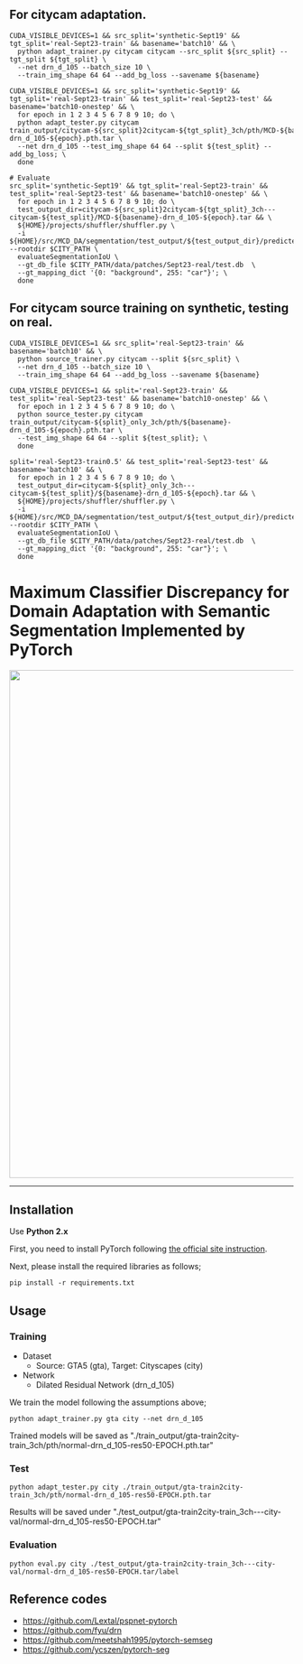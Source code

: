 ## For citycam adaptation.
```
CUDA_VISIBLE_DEVICES=1 && src_split='synthetic-Sept19' && tgt_split='real-Sept23-train' && basename='batch10' && \
  python adapt_trainer.py citycam citycam --src_split ${src_split} --tgt_split ${tgt_split} \
  --net drn_d_105 --batch_size 10 \
  --train_img_shape 64 64 --add_bg_loss --savename ${basename}

CUDA_VISIBLE_DEVICES=1 && src_split='synthetic-Sept19' && tgt_split='real-Sept23-train' && test_split='real-Sept23-test' && basename='batch10-onestep' && \
  for epoch in 1 2 3 4 5 6 7 8 9 10; do \
  python adapt_tester.py citycam train_output/citycam-${src_split}2citycam-${tgt_split}_3ch/pth/MCD-${basename}-drn_d_105-${epoch}.pth.tar \
  --net drn_d_105 --test_img_shape 64 64 --split ${test_split} --add_bg_loss; \
  done

# Evaluate
src_split='synthetic-Sept19' && tgt_split='real-Sept23-train' && test_split='real-Sept23-test' && basename='batch10-onestep' && \
  for epoch in 1 2 3 4 5 6 7 8 9 10; do \
  test_output_dir=citycam-${src_split}2citycam-${tgt_split}_3ch---citycam-${test_split}/MCD-${basename}-drn_d_105-${epoch}.tar && \
  ${HOME}/projects/shuffler/shuffler.py \
  -i ${HOME}/src/MCD_DA/segmentation/test_output/${test_output_dir}/predictedtop.db --rootdir $CITY_PATH \
  evaluateSegmentationIoU \
  --gt_db_file $CITY_PATH/data/patches/Sept23-real/test.db  \
  --gt_mapping_dict '{0: "background", 255: "car"}'; \
  done
```

## For citycam source training on synthetic, testing on real.

```
CUDA_VISIBLE_DEVICES=1 && src_split='real-Sept23-train' && basename='batch10' && \
  python source_trainer.py citycam --split ${src_split} \
  --net drn_d_105 --batch_size 10 \
  --train_img_shape 64 64 --add_bg_loss --savename ${basename}

CUDA_VISIBLE_DEVICES=1 && split='real-Sept23-train' && test_split='real-Sept23-test' && basename='batch10-onestep' && \
  for epoch in 1 2 3 4 5 6 7 8 9 10; do \
  python source_tester.py citycam train_output/citycam-${split}_only_3ch/pth/${basename}-drn_d_105-${epoch}.pth.tar \
  --test_img_shape 64 64 --split ${test_split}; \
  done

split='real-Sept23-train0.5' && test_split='real-Sept23-test' && basename='batch10' && \
  for epoch in 1 2 3 4 5 6 7 8 9 10; do \
  test_output_dir=citycam-${split}_only_3ch---citycam-${test_split}/${basename}-drn_d_105-${epoch}.tar && \
  ${HOME}/projects/shuffler/shuffler.py \
  -i ${HOME}/src/MCD_DA/segmentation/test_output/${test_output_dir}/predictedtop.db --rootdir $CITY_PATH \
  evaluateSegmentationIoU \
  --gt_db_file $CITY_PATH/data/patches/Sept23-real/test.db  \
  --gt_mapping_dict '{0: "background", 255: "car"}'; \
  done
```

# Maximum Classifier Discrepancy for Domain Adaptation with Semantic Segmentation Implemented by PyTorch

<img src='../docs/result_seg.png' width=900/>  

***
## Installation
Use **Python 2.x**

First, you need to install PyTorch following [the official site instruction](http://pytorch.org/).

Next, please install the required libraries as follows;
```
pip install -r requirements.txt
```

## Usage
### Training
- Dataset
    - Source: GTA5 (gta), Target: Cityscapes (city)
- Network
    - Dilated Residual Network (drn_d_105)

We train the model following the assumptions above;
```
python adapt_trainer.py gta city --net drn_d_105
```
Trained models will be saved as "./train_output/gta-train2city-train_3ch/pth/normal-drn_d_105-res50-EPOCH.pth.tar"

### Test
```
python adapt_tester.py city ./train_output/gta-train2city-train_3ch/pth/normal-drn_d_105-res50-EPOCH.pth.tar
```

Results will be saved under "./test_output/gta-train2city-train_3ch---city-val/normal-drn_d_105-res50-EPOCH.tar"

<!-- 
#### CRF postprocessing
To use crf.py, you need to install pydensecrf. (https://github.com/lucasb-eyer/pydensecrf)

```
pip install git+https://github.com/lucasb-eyer/pydensecrf.git
```

After you ran adapt_tester, you can apply crf as follows;

For validation data
```
python crf.py ./outputs/YOUR_MODEL_NAME/prob crf_output --outimg_shape 2048 1024
```

For test data
```
python crf.py ./outputs/YOUR_MODEL_NAME/prob crf_output --outimg_shape 1280 720
```

Optionally you can use raw img as follows;
```
python crf.py outputs/spatial-adapt-g-0.001000-7/prob  outputs/spatial-adapt-g-0.001000-7/label_crf_rawimg --raw_img_indir /data/unagi0/watanabe/DomainAdaptation/Segmentation/VisDA2017/cityscapes_val_imgs
```

#### Visualize with Legend
After you ran adapt_tester, you can apply visualization_with_legend as follows;
```
python visualize_result.py --indir_list outputs/loss-weighted152-test-g-0.001000-k4-7/label/ outputs/psp04-test-g-0.001000-k4-9/label/ outputs/spatial-resnet101-testdata-g-0.001000-k4-11/label/ outputs/psp-test-g-0.001000-k4-28/label/ outputs/loss-weighted152-test-g-0.001000-k4-14/label --outdir merged
```
![](_static/vis_with_legend.png)

Results will be saved under "./outputs/YOUR_MODEL_NAME/vis_with_legend".
-->


### Evaluation
```
python eval.py city ./test_output/gta-train2city-train_3ch---city-val/normal-drn_d_105-res50-EPOCH.tar/label
```

## Reference codes
- https://github.com/Lextal/pspnet-pytorch
- https://github.com/fyu/drn
- https://github.com/meetshah1995/pytorch-semseg
- https://github.com/ycszen/pytorch-seg
